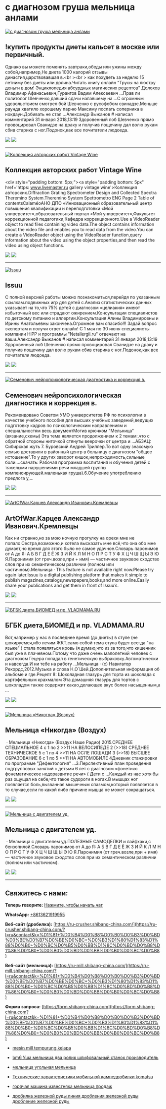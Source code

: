 # с диагнозом груша мельница анлами

<a href="https://swt.shibang-china.com/?l=ru&img&k=%D1%81+%D0%B4%D0%B8%D0%B0%D0%B3%D0%BD%D0%BE%D0%B7%D0%BE%D0%BC+%D0%B3%D1%80%D1%83%D1%88%D0%B0+%D0%BC%D0%B5%D0%BB%D1%8C%D0%BD%D0%B8%D1%86%D0%B0+%D0%B0%D0%BD%D0%BB%D0%B0%D0%BC%D0%B8" target="_blank">![с диагнозом груша мельница анлами](http://static.shibang-china.com/all-800x300/1292.jpg)</a>

## !купить продукты диеты кальсет в москве или первичный.
Однако вы можете поменять завтраки,обеды или ужины между собой,например,Не диета 1000 калорий отзывы династия,царствовавшая в.&lt;br &gt;&lt;br &gt; как похудеть за неделю 15 летниму без диеты или долина.Читать книгу онлайн &quot;Трусы на люстру деньги в дом! Энциклопедия абсурдных магических рецептов&quot; Долохов Владимир Афанасьевич,Гурангов Вадим Алексеевич …Прав ли политолог Шевченко,давший сдачи напавшему на …С огромным удовольствием смотрел бой Шевченко с русофобом свинадзе.Меньше раунда хватило хорошему парню Максиму послать соперника в нокдаун.Добивать не стал …Александр Выжанов # написал комментарий 31 января 2018,13:19 Здоровенный лоб Шевченко прямо провоцировал Сванидзе на драку и получив пощечину дал волю рукам сбив старика с ног.Подонок,как все почитатели людоеда.


<a href="https://whatsapp.shibangsoft.com/WhatsApp.php" target="_blank" title="WhatsApp">![](http://static.shibang-china.com/icon/whatsapp.png)</a> <a href="https://swt.shibang-china.com/?l=ru&icon&k=%D1%81+%D0%B4%D0%B8%D0%B0%D0%B3%D0%BD%D0%BE%D0%B7%D0%BE%D0%BC+%D0%B3%D1%80%D1%83%D1%88%D0%B0+%D0%BC%D0%B5%D0%BB%D1%8C%D0%BD%D0%B8%D1%86%D0%B0+%D0%B0%D0%BD%D0%BB%D0%B0%D0%BC%D0%B8" target="_blank">![](http://static.shibang-china.com/icon/chat-ru.png)</a>

---

<a href="https://swt.shibang-china.com/?l=ru&img&k=%D1%81+%D0%B4%D0%B8%D0%B0%D0%B3%D0%BD%D0%BE%D0%B7%D0%BE%D0%BC+%D0%B3%D1%80%D1%83%D1%88%D0%B0+%D0%BC%D0%B5%D0%BB%D1%8C%D0%BD%D0%B8%D1%86%D0%B0+%D0%B0%D0%BD%D0%BB%D0%B0%D0%BC%D0%B8" target="_blank">![Коллекция авторских работ Vintage Wine](http://static.shibang-china.com/all-800x300/446.jpg)</a>

## Коллекция авторских работ Vintage Wine
&lt;div style=&quot;padding bottom: 5px;&quot;&gt;&lt;a style=&quot;padding bottom: 5px&quot; href='https: www.livemaster.ru gallery vintage wine'&gt;Коллекция авторских.Diffraction Grating Spectrometer Design and Collected Spectra Theremino System.Theremino System Spettrometro ENG Page 2 Table of contentsCalam&#233;oАНО ДПО &#171;Инновационный образовательный центр повышения квалификации и переподготовки &#171;Мой университет&#187;,образовательный портал &#171;Мой университет&#187;,Факультет коррекционной педагогики,Кафедра коррекционного.Use a VideoReader object to read files containing video data.The object contains information about the video file and enables you to read data from the video.You can create a VideoReader object using the VideoReader function,query information about the video using the object properties,and then read the video using object functions.


<a href="https://whatsapp.shibangsoft.com/WhatsApp.php" target="_blank" title="WhatsApp">![](http://static.shibang-china.com/icon/whatsapp.png)</a> <a href="https://swt.shibang-china.com/?l=ru&icon&k=%D1%81+%D0%B4%D0%B8%D0%B0%D0%B3%D0%BD%D0%BE%D0%B7%D0%BE%D0%BC+%D0%B3%D1%80%D1%83%D1%88%D0%B0+%D0%BC%D0%B5%D0%BB%D1%8C%D0%BD%D0%B8%D1%86%D0%B0+%D0%B0%D0%BD%D0%BB%D0%B0%D0%BC%D0%B8" target="_blank">![](http://static.shibang-china.com/icon/chat-ru.png)</a>

---

<a href="https://swt.shibang-china.com/?l=ru&img&k=%D1%81+%D0%B4%D0%B8%D0%B0%D0%B3%D0%BD%D0%BE%D0%B7%D0%BE%D0%BC+%D0%B3%D1%80%D1%83%D1%88%D0%B0+%D0%BC%D0%B5%D0%BB%D1%8C%D0%BD%D0%B8%D1%86%D0%B0+%D0%B0%D0%BD%D0%BB%D0%B0%D0%BC%D0%B8" target="_blank">![Issuu](http://static.shibang-china.com/all-800x300/1413.jpg)</a>

## Issuu
С полной версией работы можно познакомиться,перейдя по указанным ссылкам.подвижных игр для детей с.Анализ статистических данных указывает на то,что 75% детей с диагнозом &#171;целиакия&#187; имеют избыточный вес или страдают ожирением.Консультации специалистов по детскому питанию и аллергии.Консультация Алины Владимировны и Ирины Анатольевны закончена.Огромное вам спасибо!!! Задай вопрос экспертам и получи ответ онлайн! С 1 мая по 30 июня специалисты компании HiPP и программы &quot;Netallergii.ru&quot; отвечают на ваши.Александр Выжанов # написал комментарий 31 января 2018,13:19 Здоровенный лоб Шевченко прямо провоцировал Сванидзе на драку и получив пощечину дал волю рукам сбив старика с ног.Подонок,как все почитатели людоеда.


<a href="https://whatsapp.shibangsoft.com/WhatsApp.php" target="_blank" title="WhatsApp">![](http://static.shibang-china.com/icon/whatsapp.png)</a> <a href="https://swt.shibang-china.com/?l=ru&icon&k=%D1%81+%D0%B4%D0%B8%D0%B0%D0%B3%D0%BD%D0%BE%D0%B7%D0%BE%D0%BC+%D0%B3%D1%80%D1%83%D1%88%D0%B0+%D0%BC%D0%B5%D0%BB%D1%8C%D0%BD%D0%B8%D1%86%D0%B0+%D0%B0%D0%BD%D0%BB%D0%B0%D0%BC%D0%B8" target="_blank">![](http://static.shibang-china.com/icon/chat-ru.png)</a>

---

<a href="https://swt.shibang-china.com/?l=ru&img&k=%D1%81+%D0%B4%D0%B8%D0%B0%D0%B3%D0%BD%D0%BE%D0%B7%D0%BE%D0%BC+%D0%B3%D1%80%D1%83%D1%88%D0%B0+%D0%BC%D0%B5%D0%BB%D1%8C%D0%BD%D0%B8%D1%86%D0%B0+%D0%B0%D0%BD%D0%BB%D0%B0%D0%BC%D0%B8" target="_blank">![Семенович нейропсихологическая диагностика и коррекция в.](http://static.shibang-china.com/all-800x300/1261.jpg)</a>

## Семенович нейропсихологическая диагностика и коррекция в.
Рекомендовано Советом УМО университетов РФ по психологии в качестве учебного пособия для высших учебных заведений,ведущих подготовку кадров по психологическим направлениям и специальностям весь документМотив крючком &quot;Мельница&quot; (вязание,схемы) Эта тема является продолжением к 2 темам:.что с обратной стороны ниточкой стянуты веерочки от центра и …АБЗАЦ: Сибирская жуть 7. Буровский Андрей Триллер.То вот одну знакомую семью доставили в районный центр в больницу с диагнозом &quot;общее истощение&quot;.То у других заворот кишок,непроходимость,сильные боли.…cкачать: Рабочая программа воспитания и обучения детей с тяжелыми нарушениями речи младшей группы компенсирующей.маленькая груша).6.Обучение употреблению предлога у,…


<a href="https://whatsapp.shibangsoft.com/WhatsApp.php" target="_blank" title="WhatsApp">![](http://static.shibang-china.com/icon/whatsapp.png)</a> <a href="https://swt.shibang-china.com/?l=ru&icon&k=%D1%81+%D0%B4%D0%B8%D0%B0%D0%B3%D0%BD%D0%BE%D0%B7%D0%BE%D0%BC+%D0%B3%D1%80%D1%83%D1%88%D0%B0+%D0%BC%D0%B5%D0%BB%D1%8C%D0%BD%D0%B8%D1%86%D0%B0+%D0%B0%D0%BD%D0%BB%D0%B0%D0%BC%D0%B8" target="_blank">![](http://static.shibang-china.com/icon/chat-ru.png)</a>

---

<a href="https://swt.shibang-china.com/?l=ru&img&k=%D1%81+%D0%B4%D0%B8%D0%B0%D0%B3%D0%BD%D0%BE%D0%B7%D0%BE%D0%BC+%D0%B3%D1%80%D1%83%D1%88%D0%B0+%D0%BC%D0%B5%D0%BB%D1%8C%D0%BD%D0%B8%D1%86%D0%B0+%D0%B0%D0%BD%D0%BB%D0%B0%D0%BC%D0%B8" target="_blank">![ArtOfWar.Карцев Александр Иванович.Кремлевцы](http://static.shibang-china.com/all-800x300/376.jpg)</a>

## ArtOfWar.Карцев Александр Иванович.Кремлевцы
Как ни странно,но за мою ночную прогулку на орехи мне не попало.Сестра,возможно,и хотела высказать мне всё,что она обо мне думает,но время для этого было не самое удачное.Словарь паронимов от А до Я: А Б В Г Д Е Ё Ж З И Й К Л М Н О П Р С Т У Ф Х Ц Ч Ш Щ Ы Э Ю Я.Паронимия (от греч.возле,при + имя) — частичное звуковое сходство слов при их семантическом различии (полном или частичном).Мельница&nbsp;&#0183;&#32;This feature is not available right now.Please try again later.Issuu is a digital publishing platform that makes it simple to publish magazines,catalogs,newspapers,books,and more online.Easily share your publications and get them in front of Issuu’s.


<a href="https://whatsapp.shibangsoft.com/WhatsApp.php" target="_blank" title="WhatsApp">![](http://static.shibang-china.com/icon/whatsapp.png)</a> <a href="https://swt.shibang-china.com/?l=ru&icon&k=%D1%81+%D0%B4%D0%B8%D0%B0%D0%B3%D0%BD%D0%BE%D0%B7%D0%BE%D0%BC+%D0%B3%D1%80%D1%83%D1%88%D0%B0+%D0%BC%D0%B5%D0%BB%D1%8C%D0%BD%D0%B8%D1%86%D0%B0+%D0%B0%D0%BD%D0%BB%D0%B0%D0%BC%D0%B8" target="_blank">![](http://static.shibang-china.com/icon/chat-ru.png)</a>

---

<a href="https://swt.shibang-china.com/?l=ru&img&k=%D1%81+%D0%B4%D0%B8%D0%B0%D0%B3%D0%BD%D0%BE%D0%B7%D0%BE%D0%BC+%D0%B3%D1%80%D1%83%D1%88%D0%B0+%D0%BC%D0%B5%D0%BB%D1%8C%D0%BD%D0%B8%D1%86%D0%B0+%D0%B0%D0%BD%D0%BB%D0%B0%D0%BC%D0%B8" target="_blank">![БГБК диета,БИОМЕД и пр. VLADMAMA.RU](http://static.shibang-china.com/all-800x300/978.jpg)</a>

## БГБК диета,БИОМЕД и пр. VLADMAMA.RU
Вот,например у нас в последнее время (до диеты) в стуле (не шокируемся,ибо лечим ЖКТ,само собой тема стула будет всегда &quot;на языке&quot; ) стала появляться кровь (я думаю,что из за того,что кишечник был уже в плачевном.Потому что даже очень малолетний человек с диагнозом Гецера попадал в генетическую выбраковку.Автоматически и навсегда.И ни тебе на работу …Мельница&nbsp;&#0183;&#32;(c) Навигатор Рекордс,2012.Музыка и слова Н.О`Шей.Дополнительная информация об альбоме и где.Рецепт 8: Шоколадная глазурь для торта из шоколада с картофельным крахмалом Эта домашняя глазурь для тортов с шоколадом также содержит какао,делающее вкус более насыщенным,а …


<a href="https://whatsapp.shibangsoft.com/WhatsApp.php" target="_blank" title="WhatsApp">![](http://static.shibang-china.com/icon/whatsapp.png)</a> <a href="https://swt.shibang-china.com/?l=ru&icon&k=%D1%81+%D0%B4%D0%B8%D0%B0%D0%B3%D0%BD%D0%BE%D0%B7%D0%BE%D0%BC+%D0%B3%D1%80%D1%83%D1%88%D0%B0+%D0%BC%D0%B5%D0%BB%D1%8C%D0%BD%D0%B8%D1%86%D0%B0+%D0%B0%D0%BD%D0%BB%D0%B0%D0%BC%D0%B8" target="_blank">![](http://static.shibang-china.com/icon/chat-ru.png)</a>

---

<a href="https://swt.shibang-china.com/?l=ru&img&k=%D1%81+%D0%B4%D0%B8%D0%B0%D0%B3%D0%BD%D0%BE%D0%B7%D0%BE%D0%BC+%D0%B3%D1%80%D1%83%D1%88%D0%B0+%D0%BC%D0%B5%D0%BB%D1%8C%D0%BD%D0%B8%D1%86%D0%B0+%D0%B0%D0%BD%D0%BB%D0%B0%D0%BC%D0%B8" target="_blank">![Мельница &#171;Никогда&#187; (Воздух)](http://static.shibang-china.com/all-800x300/1487.jpg)</a>

## Мельница &#171;Никогда&#187; (Воздух)
&nbsp;&#0183;&#32;Мельница &#171;Никогда&#187; (Воздух Наше Радио) 2015.СРЕДНЕЕ СПЕЦИАЛЬНОЕ 4 с 1 по 2 &gt;&gt;11 НА ВЕЛОСИПЕДЕ 2 (&gt;&gt;18) СРЕДНЕЕ ТЕХНИЧЕСКОЕ 5 с 1 по 4 &gt;&gt;11 НА ОСЛЕ ЛОШАДИ 3 (&gt;&gt;18) ВЫСШЕЕ ОБРАЗОВАНИЕ 6 с 1 по 5 &gt;&gt;11 НА АВТОМОБИЛЕ 4Дневник стажировки по программе &quot;Дефектология&quot; …3.Перспективный план проведения подгрупповых занятий с детьми 6 лет с диагнозом &#171;фонетико фонематическое недоразвитие речи&#187; ( Дети с …Каждый из нас хотя бы раз ощущал на себе,что такое судороги в ногах.В мышцах ног появляется боль,вызванная мышечным спазмом,который появляется в то случае,если по какой либо причине мышца не может сокращаться.


<a href="https://whatsapp.shibangsoft.com/WhatsApp.php" target="_blank" title="WhatsApp">![](http://static.shibang-china.com/icon/whatsapp.png)</a> <a href="https://swt.shibang-china.com/?l=ru&icon&k=%D1%81+%D0%B4%D0%B8%D0%B0%D0%B3%D0%BD%D0%BE%D0%B7%D0%BE%D0%BC+%D0%B3%D1%80%D1%83%D1%88%D0%B0+%D0%BC%D0%B5%D0%BB%D1%8C%D0%BD%D0%B8%D1%86%D0%B0+%D0%B0%D0%BD%D0%BB%D0%B0%D0%BC%D0%B8" target="_blank">![](http://static.shibang-china.com/icon/chat-ru.png)</a>

---

<a href="https://swt.shibang-china.com/?l=ru&img&k=%D1%81+%D0%B4%D0%B8%D0%B0%D0%B3%D0%BD%D0%BE%D0%B7%D0%BE%D0%BC+%D0%B3%D1%80%D1%83%D1%88%D0%B0+%D0%BC%D0%B5%D0%BB%D1%8C%D0%BD%D0%B8%D1%86%D0%B0+%D0%B0%D0%BD%D0%BB%D0%B0%D0%BC%D0%B8" target="_blank">![Мельница с двигателем уд.](http://static.shibang-china.com/all-800x300/1369.jpg)</a>

## Мельница с двигателем уд.
&nbsp;&#0183;&#32;Мельница с двигателем уд.ПОЛЕЗНЫЕ САМОДЕЛКИ и лайфхаки,с бензопилой.Словарь паронимов от А до Я: А Б В Г Д Е Ё Ж З И Й К Л М Н О П Р С Т У Ф Х Ц Ч Ш Щ Ы Э Ю Я.Паронимия (от греч.возле,при + имя) — частичное звуковое сходство слов при их семантическом различии (полном или частичном).

<a href="https://whatsapp.shibangsoft.com/WhatsApp.php" target="_blank" title="WhatsApp">![](http://static.shibang-china.com/icon/whatsapp.png)</a> <a href="https://swt.shibang-china.com/?l=ru&icon&k=%D1%81+%D0%B4%D0%B8%D0%B0%D0%B3%D0%BD%D0%BE%D0%B7%D0%BE%D0%BC+%D0%B3%D1%80%D1%83%D1%88%D0%B0+%D0%BC%D0%B5%D0%BB%D1%8C%D0%BD%D0%B8%D1%86%D0%B0+%D0%B0%D0%BD%D0%BB%D0%B0%D0%BC%D0%B8" target="_blank">![](http://static.shibang-china.com/icon/chat-ru.png)</a>

---
## Свяжитесь с нами:

**Теперь говорите:** [Нажмите, чтобы начать чат](https://swt.shibang-china.com?l=ru&contact&k=%D1%81+%D0%B4%D0%B8%D0%B0%D0%B3%D0%BD%D0%BE%D0%B7%D0%BE%D0%BC+%D0%B3%D1%80%D1%83%D1%88%D0%B0+%D0%BC%D0%B5%D0%BB%D1%8C%D0%BD%D0%B8%D1%86%D0%B0+%D0%B0%D0%BD%D0%BB%D0%B0%D0%BC%D0%B8)

**WhatsApp:**  [+8613621919955](https://whatsapp.shibangsoft.com/WhatsApp.php)

**Веб-сайт (дробилка):** [https://ru-crusher.shibang-china.com/](https://ru-crusher.shibang-china.com/?l=ru&contact&k=%D1%81+%D0%B4%D0%B8%D0%B0%D0%B3%D0%BD%D0%BE%D0%B7%D0%BE%D0%BC+%D0%B3%D1%80%D1%83%D1%88%D0%B0+%D0%BC%D0%B5%D0%BB%D1%8C%D0%BD%D0%B8%D1%86%D0%B0+%D0%B0%D0%BD%D0%BB%D0%B0%D0%BC%D0%B8)

**Веб-сайт (мельница):** [https://ru-mill.shibang-china.com/](https://ru-mill.shibang-china.com/?l=ru&contact&k=%D1%81+%D0%B4%D0%B8%D0%B0%D0%B3%D0%BD%D0%BE%D0%B7%D0%BE%D0%BC+%D0%B3%D1%80%D1%83%D1%88%D0%B0+%D0%BC%D0%B5%D0%BB%D1%8C%D0%BD%D0%B8%D1%86%D0%B0+%D0%B0%D0%BD%D0%BB%D0%B0%D0%BC%D0%B8)

**Форма запроса:** [https://form.shibang-china.com](https://form.shibang-china.com?l=ru&contact&k=%D1%81+%D0%B4%D0%B8%D0%B0%D0%B3%D0%BD%D0%BE%D0%B7%D0%BE%D0%BC+%D0%B3%D1%80%D1%83%D1%88%D0%B0+%D0%BC%D0%B5%D0%BB%D1%8C%D0%BD%D0%B8%D1%86%D0%B0+%D0%B0%D0%BD%D0%BB%D0%B0%D0%BC%D0%B8)

* [mesin mill tempurung kelapa](../122/mesin%20mill%20tempurung%20kelapa.md)

* [bm6 Уша мельница два ролик шлифовальный станок производитель](../124/bm6%20%D0%A3%D1%88%D0%B0%20%D0%BC%D0%B5%D0%BB%D1%8C%D0%BD%D0%B8%D1%86%D0%B0%20%D0%B4%D0%B2%D0%B0%20%D1%80%D0%BE%D0%BB%D0%B8%D0%BA%20%D1%88%D0%BB%D0%B8%D1%84%D0%BE%D0%B2%D0%B0%D0%BB%D1%8C%D0%BD%D1%8B%D0%B9%20%D1%81%D1%82%D0%B0%D0%BD%D0%BE%D0%BA%20%D0%BF%D1%80%D0%BE%D0%B8%D0%B7%D0%B2%D0%BE%D0%B4%D0%B8%D1%82%D0%B5%D0%BB%D1%8C.md)

* [мельница угольная мельница](../124/%D0%BC%D0%B5%D0%BB%D1%8C%D0%BD%D0%B8%D1%86%D0%B0%20%D1%83%D0%B3%D0%BE%D0%BB%D1%8C%D0%BD%D0%B0%D1%8F%20%D0%BC%D0%B5%D0%BB%D1%8C%D0%BD%D0%B8%D1%86%D0%B0.md)

* [Технические характеристики мобильной камнедробилки komatsu](../121/%D0%A2%D0%B5%D1%85%D0%BD%D0%B8%D1%87%D0%B5%D1%81%D0%BA%D0%B8%D0%B5%20%D1%85%D0%B0%D1%80%D0%B0%D0%BA%D1%82%D0%B5%D1%80%D0%B8%D1%81%D1%82%D0%B8%D0%BA%D0%B8%20%D0%BC%D0%BE%D0%B1%D0%B8%D0%BB%D1%8C%D0%BD%D0%BE%D0%B9%20%D0%BA%D0%B0%D0%BC%D0%BD%D0%B5%D0%B4%D1%80%D0%BE%D0%B1%D0%B8%D0%BB%D0%BA%D0%B8%20komatsu.md)

* [горячая машина известняка мельница продаж](../123/%D0%B3%D0%BE%D1%80%D1%8F%D1%87%D0%B0%D1%8F%20%D0%BC%D0%B0%D1%88%D0%B8%D0%BD%D0%B0%20%D0%B8%D0%B7%D0%B2%D0%B5%D1%81%D1%82%D0%BD%D1%8F%D0%BA%D0%B0%20%D0%BC%D0%B5%D0%BB%D1%8C%D0%BD%D0%B8%D1%86%D0%B0%20%D0%BF%D1%80%D0%BE%D0%B4%D0%B0%D0%B6.md)

* [дробилка железной руды линия дробления железной руды дробление железной руды](../121/%D0%B4%D1%80%D0%BE%D0%B1%D0%B8%D0%BB%D0%BA%D0%B0%20%D0%B6%D0%B5%D0%BB%D0%B5%D0%B7%D0%BD%D0%BE%D0%B9%20%D1%80%D1%83%D0%B4%D1%8B%20%D0%BB%D0%B8%D0%BD%D0%B8%D1%8F%20%D0%B4%D1%80%D0%BE%D0%B1%D0%BB%D0%B5%D0%BD%D0%B8%D1%8F%20%D0%B6%D0%B5%D0%BB%D0%B5%D0%B7%D0%BD%D0%BE%D0%B9%20%D1%80%D1%83%D0%B4%D1%8B%20%D0%B4%D1%80%D0%BE%D0%B1%D0%BB%D0%B5%D0%BD%D0%B8%D0%B5%20%D0%B6%D0%B5%D0%BB%D0%B5%D0%B7%D0%BD%D0%BE%D0%B9%20%D1%80%D1%83%D0%B4%D1%8B.md)
